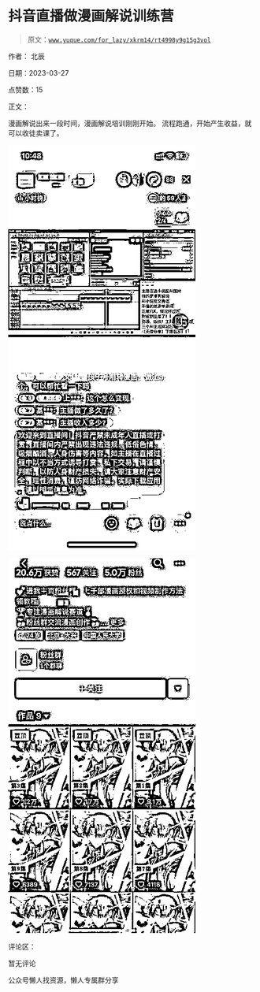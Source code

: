 # 抖音直播做漫画解说训练营

> 原文：[`www.yuque.com/for_lazy/xkrm14/rt4998y9g15g3vol`](https://www.yuque.com/for_lazy/xkrm14/rt4998y9g15g3vol)

作者： 北辰

日期：2023-03-27

点赞数：15

正文：

漫画解说出来一段时间，漫画解说培训刚刚开始。 流程跑通，开始产生收益，就可以收徒卖课了。

![](img/9fa4d64b81144213bafc7693119840bf.png)  

![](img/9444d406b00b1f1e89b2fc24d84bf22f.png)  

评论区：

暂无评论

公众号懒人找资源，懒人专属群分享

